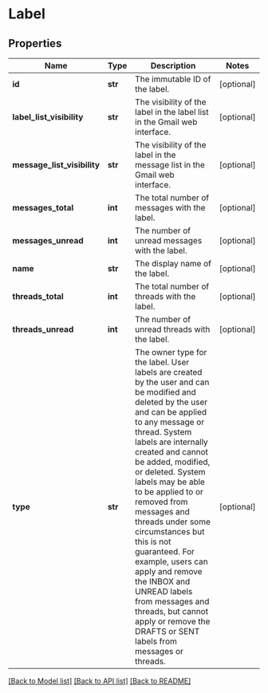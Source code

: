 # Label

## Properties
Name | Type | Description | Notes
------------ | ------------- | ------------- | -------------
**id** | **str** | The immutable ID of the label. | [optional] 
**label_list_visibility** | **str** | The visibility of the label in the label list in the Gmail web interface. | [optional] 
**message_list_visibility** | **str** | The visibility of the label in the message list in the Gmail web interface. | [optional] 
**messages_total** | **int** | The total number of messages with the label. | [optional] 
**messages_unread** | **int** | The number of unread messages with the label. | [optional] 
**name** | **str** | The display name of the label. | [optional] 
**threads_total** | **int** | The total number of threads with the label. | [optional] 
**threads_unread** | **int** | The number of unread threads with the label. | [optional] 
**type** | **str** | The owner type for the label. User labels are created by the user and can be modified and deleted by the user and can be applied to any message or thread. System labels are internally created and cannot be added, modified, or deleted. System labels may be able to be applied to or removed from messages and threads under some circumstances but this is not guaranteed. For example, users can apply and remove the INBOX and UNREAD labels from messages and threads, but cannot apply or remove the DRAFTS or SENT labels from messages or threads. | [optional] 

[[Back to Model list]](../README.md#documentation-for-models) [[Back to API list]](../README.md#documentation-for-api-endpoints) [[Back to README]](../README.md)



